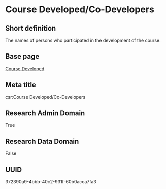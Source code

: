 # Course Developed/Co-Developers
## Short definition
The names of persons who participated in the development of the course.
## Base page
[Course Developed](../../Objects/Course%20Developed.md)
## Meta title
csr:Course Developed/Co-Developers
## Research Admin Domain
True
## Research Data Domain
False
## UUID
372390a9-4bbb-40c2-931f-60b0acca7fa3
